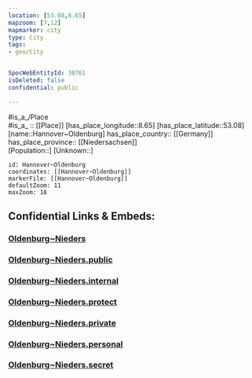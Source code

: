 ```yaml
---
location: [53.08,8.65] 
mapzoom: [7,12] 
mapmarker: city 
type: City
tags:
- geo/City


SpocWebEntityId: 30761
isDeleted: false
confidential: public

---
```

#is_a_/Place  
#is_a_ :: [[Place]] 
[has_place_longitude::8.65] 
[has_place_latitude::53.08] 
[name::Hannover~Oldenburg] 
has_place_country:: [[Germany]]  
has_place_province:: [[Niedersachsen]]  
[Population::] 
[Unknown::] 


```leaflet
id: Hannover~Oldenburg
coordinates: [[Hannover~Oldenburg]] 
markerFile: [[Hannover~Oldenburg]] 
defaultZoom: 11 
maxZoom: 18
```


## Confidential Links & Embeds: 

### [Oldenburg~Nieders](/_Standards/Earth/Continent/Europe/Europe~Central/Germany/Germany~West/Niedersachsen/counties~Niedersachsen/Oldenburg~Nieders.md) 

### [Oldenburg~Nieders.public](/_public/Earth/Continent/Europe/Europe~Central/Germany/Germany~West/Niedersachsen/counties~Niedersachsen/Oldenburg~Nieders.public.md) 

### [Oldenburg~Nieders.internal](/_internal/Earth/Continent/Europe/Europe~Central/Germany/Germany~West/Niedersachsen/counties~Niedersachsen/Oldenburg~Nieders.internal.md) 

### [Oldenburg~Nieders.protect](/_protect/Earth/Continent/Europe/Europe~Central/Germany/Germany~West/Niedersachsen/counties~Niedersachsen/Oldenburg~Nieders.protect.md) 

### [Oldenburg~Nieders.private](/_private/Earth/Continent/Europe/Europe~Central/Germany/Germany~West/Niedersachsen/counties~Niedersachsen/Oldenburg~Nieders.private.md) 

### [Oldenburg~Nieders.personal](/_personal/Earth/Continent/Europe/Europe~Central/Germany/Germany~West/Niedersachsen/counties~Niedersachsen/Oldenburg~Nieders.personal.md) 

### [Oldenburg~Nieders.secret](/_secret/Earth/Continent/Europe/Europe~Central/Germany/Germany~West/Niedersachsen/counties~Niedersachsen/Oldenburg~Nieders.secret.md)

